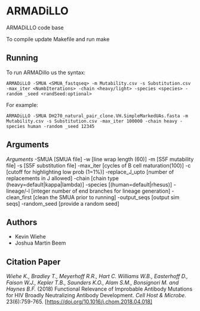# ARMADiLLO

ARMADiLLO code base

To compile update Makefile and run make




## Running
To run ARMADillo us the syntax:

```
ARMADiLLO -SMUA <SMUA_fastqseq> -m Mutability.csv -s Substitution.csv -max_iter <NumbIterations> -chain <heavy/light> -species <species> -random _seed <randSeed:optional>
```

For example:
```
ARMADiLLO -SMUA DH270_natural_pair_clone.VH.SimpleMarkedUAs.fasta -m Mutability.csv -s Substitution.csv -max_iter 100000 -chain heavy -species human -random _seed 12345
```

## Arguments
*Arguments*
-SMUA \[SMUA file\]
-w \[line wrap length (60)\]
-m \[S5F mutability file\]
-s \[S5F substitution file\]
-max_iter \[cycles of B cell maturation(100)\]
-c \[cutoff for highlighting low prob (1=1%)\]
-replace_J_upto [number of replacements in J allowed\]
-chain \[chain type (heavy=default|kappa|lambda)\]
-species \[(human=default|rhesus)\]
-lineage/-l \[integer number of end branches for lineage generation\]
-clean_first \[clean the SMUA prior to running\]
-output_seqs \[output sim seqs\]
-random_seed \[provide a random seed\]


## Authors

* Kevin Wiehe
* Joshua Martin Beem


## Citation Paper

*Wiehe K., Bradley T., Meyerhoff R.R., Hart C. Williams W.B., Easterhoff D., Faison W.J., Kepler T.B., Saunders K.O., Alam S.M., Bonsignori M. and Haynes B.F.* (2018) Functional Relevance of Improbable Antibody Mutations for HIV Broadly Neutralizing Antibody Development. *Cell Host & Microbe*. 23(6):759-765.
[https://doi.org/10.1016/j.chom.2018.04.018]